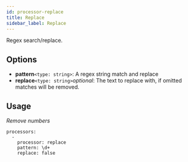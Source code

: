 ```yaml
---
id: processor-replace
title: Replace
sidebar_label: Replace
---
```


Regex search/replace.

## Options

- **pattern**`<type: string>`: A regex string match and replace
- **replace**`<type: string>`*optional*: The text to replace with, if omitted matches will be removed.

## Usage

*Remove numbers*
```
processors:
  -
    processor: replace
    pattern: \d+
    replace: false

```
